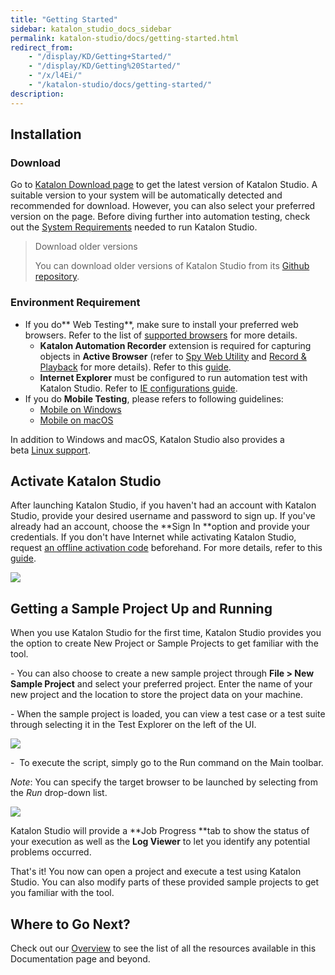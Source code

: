 ```yaml
---
title: "Getting Started" 
sidebar: katalon_studio_docs_sidebar
permalink: katalon-studio/docs/getting-started.html 
redirect_from:
    - "/display/KD/Getting+Started/"
    - "/display/KD/Getting%20Started/"
    - "/x/l4Ei/"
    - "/katalon-studio/docs/getting-started/"
description: 
---
```

Installation
------------

### Download 

Go to [Katalon Download page](https://www.katalon.com/download/) to get the latest version of Katalon Studio. A suitable version to your system will be automatically detected and recommended for download. However, you can also select your preferred version on the page. Before diving further into automation testing, check out the [System Requirements](/display/KD/System+Requirements) needed to run Katalon Studio. 

> Download older versions
> 
> You can download older versions of Katalon Studio from its [Github repository](https://github.com/katalon-studio/katalon-studio/releases).

### Environment Requirement

*   If you do** Web Testing**, make sure to install your preferred web browsers. Refer to the list of [supported browsers](/display/KD/Supported+Environments) for more details.
    *   **Katalon Automation Recorder** extension is required for capturing objects in **Active Browser** (refer to [Spy Web Utility](/x/5BZO#SpyWebUtility(sinceversion5.0.0)-CaptureobjectsusingWebObjectSpy) and [Record & Playback](/display/KD/Record+Web+Utility) for more details). Refer to this [guide](/x/JYgw).
    *   **Internet Explorer** must be configured to run automation test with Katalon Studio. Refer to [IE configurations guide](/x/iwEo). 
*   If you do **Mobile Testing**, please refers to following guidelines:
    *   [Mobile on Windows](/display/KD/Mobile+on+Windows)
    *   [Mobile on macOS](/display/KD/Mobile+on+macOS)

In addition to Windows and macOS, Katalon Studio also provides a beta [Linux support](/display/KD/Linux+Support).

Activate Katalon Studio
-----------------------

After launching Katalon Studio, if you haven't had an account with Katalon Studio, provide your desired username and password to sign up. If you've already had an account, choose the **Sign In **option and provide your credentials. If you don't have Internet while activating Katalon Studio, request [an offline activation code](https://www.katalon.com/activation/) beforehand. For more details, refer to this [guide](/x/ERLR).

![](../../images/katalon-studio/docs/getting-started/image2018-8-30-143A133A37.png)

Getting a Sample Project Up and Running
---------------------------------------

When you use Katalon Studio for the first time, Katalon Studio provides you the option to create New Project or Sample Projects to get familiar with the tool.

\- You can also choose to create a new sample project through **File > New Sample Project** and select your preferred project. Enter the name of your new project and the location to store the project data on your machine.

\- When the sample project is loaded, you can view a test case or a test suite through selecting it in the Test Explorer on the left of the UI.

![](../../images/katalon-studio/docs/getting-started/Screen-Shot-2018-09-06-at-2.32.06-PM.png)

\-  To execute the script, simply go to the Run command on the Main toolbar.

_Note_: You can specify the target browser to be launched by selecting from the _Run_ drop-down list.

![](../../images/katalon-studio/docs/getting-started/Screen-Shot-2018-09-06-at-2.33.04-PM.png)

Katalon Studio will provide a **Job Progress **tab to show the status of your execution as well as the **Log Viewer** to let you identify any potential problems occurred.

That's it! You now can open a project and execute a test using Katalon Studio. You can also modify parts of these provided sample projects to get you familiar with the tool.

Where to Go Next?
-----------------

Check out our [Overview](/display/KD/Overview) to see the list of all the resources available in this Documentation page and beyond.
